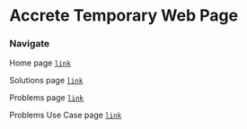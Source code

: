 # Accrete Temporary Web Page #

### Navigate ###

Home page [`link`](https://ikacc96.github.io/html/custom/index.html)

Solutions page [`link`](https://ikacc96.github.io/html/custom/solutions.html)

Problems page [`link`](https://ikacc96.github.io/html/custom/problems.html)

Problems Use Case page [`link`](https://ikacc96.github.io/html/custom/problemsUseCase.html)
